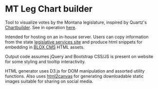 # MT Leg Chart builder

Tool to visualize votes by the Montana legislature, inspired by Quartz's [Chartbuilder](http://quartz.github.io/Chartbuilder/). See in operation [here](http://www.bozemandailychronicle.com/app/newsroom/vote-mapper/).

Intended for hosting on an in-house server. Users can copy information from the state [legislative services site](http://leg.mt.gov/css/default.asp) and produce html snippets for embedding in [BLOX CMS](bloxcms.com) HTML assets.

Output code assumes jQuery and Bootstrap CSS/JS is present on website for some styling and tooltip interactivity.

HTML generator uses D3.js for DOM manipulation and assorted utility functions. Also uses [html2canvas](https://html2canvas.hertzen.com/) for generating downloadable static images suitable for sharing on social media.
